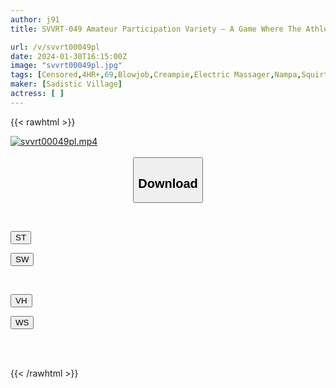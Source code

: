 ```yaml
---
author: j91
title: SVVRT-049 Amateur Participation Variety – A Game Where The Athletic Club Coach And His Students Challenge Themselves To Ejaculate And Ejaculate At The Same Time! In Order To Pay For The Expedition, She Even Has Forbidden Creampie Sex! ?

url: /v/svvrt00049pl
date: 2024-01-30T16:15:00Z
image: "svvrt00049pl.jpg"
tags: [Censored,4HR+,69,Blowjob,Creampie,Electric Massager,Nampa,Squirting]
maker: [Sadistic Village]
actress: [ ]
---
```



{{< rawhtml >}}

<div class="video" data-videoid="lapy8oYqg6f7xMA">
    <a href="javascript:;">
        <img src="/v/svvrt00049pl/svvrt00049pl.jpg" width="WIDTH" height="HEIGHT" alt="svvrt00049pl.mp4" loading="lazy">
    </a>
</div>

<script type="text/javascript" src="https://j91.asia/asset/on-demand-st.js"></script>

<br>
  <link rel="stylesheet" href="https://j91.asia/asset/bs5.css">
  
  <center>
  <button class="btn btn-primary" type="button" data-bs-toggle="collapse" data-bs-target=".multi-collapse" aria-expanded="false" aria-controls="multiCollapseExample1 multiCollapseExample2"><h2>Download</h2></button></center>
</p>
<div class="row">
  <div class="col">
    <div class="collapse multi-collapse" id="multiCollapseExample1">
      <div class="card card-body">
	      	      <br>
<div class="buttons">  
<p><a href="https://streamtape.to/v/lapy8oYqg6f7xMA" target="_blank"><button class="btn-hover color-3"><i class="fa fa-download"></i> ST</button></a></p>
<p><a href="https://flaswish.com/ut2dk8fop3y9" target="_blank"><button class="btn-hover color-2"><i class="fa fa-download"></i> SW</button></a></p></div>
    </div>
  </div>
</div>
  <div class="col">
    <div class="collapse multi-collapse" id="multiCollapseExample2">
      <div class="card card-body">
	      <br>
<div class="buttons">
<p><a href="https://vidhidepro.com/f/il9rlfzamjmo" target="_blank"><button class="btn-hover color-9"><i class="fa fa-download"></i> VH</button></a></p>
<p><a href="javascript:;"><button class="btn-hover color-8"><i class="fa fa-download"></i> WS</button></a></p></div>
<br><br>
      </div>
    </div>
  </div>
</div>

{{< /rawhtml >}}